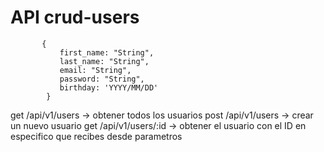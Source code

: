 # API  crud-users
           {
               first_name: "String",
               last_name: "String",
               email: "String",
               password: "String",
               birthday: 'YYYY/MM/DD'
            }
get /api/v1/users -> obtener todos los usuarios
post /api/v1/users -> crear un nuevo usuario
get /api/v1/users/:id -> obtener el usuario con el ID en especifico que recibes desde parametros
            
